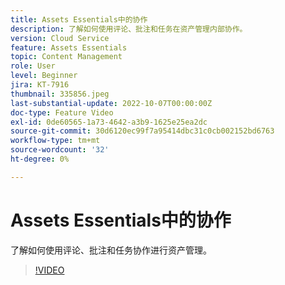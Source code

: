 ```yaml
---
title: Assets Essentials中的协作
description: 了解如何使用评论、批注和任务在资产管理内部协作。
version: Cloud Service
feature: Assets Essentials
topic: Content Management
role: User
level: Beginner
jira: KT-7916
thumbnail: 335856.jpeg
last-substantial-update: 2022-10-07T00:00:00Z
doc-type: Feature Video
exl-id: 0de60565-1a73-4642-a3b9-1625e25ea2dc
source-git-commit: 30d6120ec99f7a95414dbc31c0cb002152bd6763
workflow-type: tm+mt
source-wordcount: '32'
ht-degree: 0%

---
```


# Assets Essentials中的协作

了解如何使用评论、批注和任务协作进行资产管理。

>[!VIDEO](https://video.tv.adobe.com/v/335856?quality=12&learn=on)
